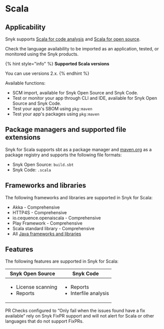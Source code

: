 # Scala

## Applicability

Snyk supports [Scala for code analysis](scala-for-code-analysis.md) and [Scala for open source](scala-for-open-source.md).

Check the language availability to be imported as an application, tested, or monitored using the Snyk products.&#x20;

{% hint style="info" %}
**Supported Scala versions**

You can use versions 2.x.
{% endhint %}

Available functions:

* SCM import, available for Snyk Open Source and Snyk Code.&#x20;
* Test or monitor your app through CLI and IDE, available for Snyk Open Source and Snyk Code.
* Test your app's SBOM using `pkg:maven`
* Test your app's packages using `pkg:maven`

## Package managers and supported file extensions

Snyk for Scala supports sbt as a package manager and [maven.org](https://maven.org/) as a package registry and supports the following file formats:

* Snyk Open Source: `build.sbt`
* Snyk Code: `.scala`

## Frameworks and libraries

The following frameworks and libraries are supported in Snyk for Scala:&#x20;

* Akka - Comprehensive&#x20;
* HTTP4S - Comprehensive&#x20;
* io.cequence.openaiscala - Comprehensive&#x20;
* Play Framework - Comprehensive&#x20;
* Scala standard library - Comprehensive
* All [Java frameworks and libraries](../java-and-kotlin/#frameworks-and-libraries)

## Features

The following features are supported in Snyk for Scala:

| Snyk Open Source                                    | Snyk Code                                            |
| --------------------------------------------------- | ---------------------------------------------------- |
| <ul><li>License scanning </li><li>Reports</li></ul> | <ul><li>Reports</li><li>Interfile analysis</li></ul> |

PR Checks configured to “Only fail when the issues found have a fix available” rely on Snyk FixPR support and will not alert for Scala or other languages that do not support FixPRs.

